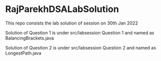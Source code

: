 # RajParekhDSALabSolution

This repo consists the lab solution of session on 30th Jan 2022


Solution of Question 1 is under src/labsession Question 1 and named as BalancingBrackets.java

Solution of Question 2 is under src/labsession Question 2 and named as LongestPath.java
